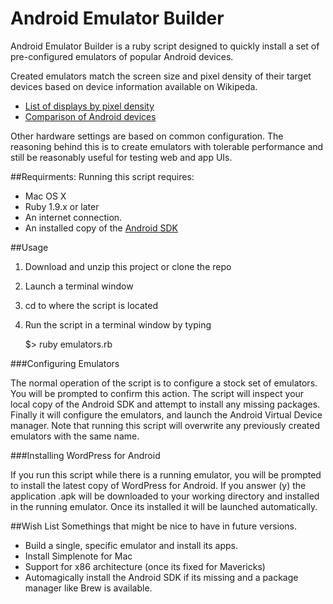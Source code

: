 # Android Emulator Builder

Android Emulator Builder is a ruby script designed to quickly install a set of pre-configured emulators of popular Android devices.

Created emulators match the screen size and pixel density of their target devices based on device information available on Wikipeda.

- [List of displays by pixel density](http://en.wikipedia.org/wiki/List_of_displays_by_pixel_density)
- [Comparison of Android devices](http://en.wikipedia.org/wiki/Comparison_of_Android_devices)

Other hardware settings are based on common configuration. The reasoning behind this is to create emulators with tolerable performance and still be reasonably useful for testing web and app UIs.

##Requirments:
Running this script requires:

- Mac OS X
- Ruby 1.9.x or later
- An internet connection.
- An installed copy of the [Android SDK](http://developer.android.com/sdk/index.html)

##Usage

1. Download and unzip this project or clone the repo 
2. Launch a terminal window
3. cd to where the script is located
4. Run the script in a terminal window by typing 

	$> ruby emulators.rb

###Configuring Emulators

The normal operation of the script is to configure a stock set of emulators. You will be prompted to confirm this action. The script will inspect your local copy of the Android SDK and attempt to install any missing packages.  Finally it will configure the emulators, and launch the Android Virtual Device manager.
Note that running this script will overwrite any previously created emulators with the same name.

###Installing WordPress for Android

If you run this script while there is a running emulator, you will be prompted to install the latest copy of WordPress for Android.  If you answer (y) the application .apk will be downloaded to your working directory and installed in the running emulator. Once its installed it will be launched automatically.


##Wish List
Somethings that might be nice to have in future versions. 

- Build a single, specific emulator and install its apps.
- Install Simplenote for Mac
- Support for x86 architecture (once its fixed for Mavericks)
- Automagically install the Android SDK if its missing and a package manager like Brew is available. 
